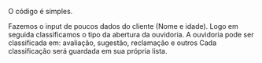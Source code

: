 O código é simples.

Fazemos o input de poucos dados do cliente (Nome e idade).
Logo em seguida classificamos o tipo da abertura da ouvidoria.
A ouvidoria pode ser classificada em: avaliação, sugestão, reclamação e outros
Cada classificação será guardada em sua própria lista.